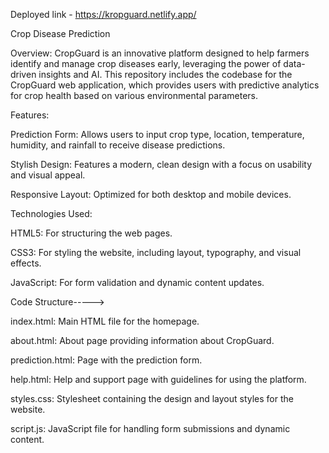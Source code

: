 Deployed link - https://kropguard.netlify.app/


Crop Disease Prediction

Overview:
CropGuard is an innovative platform designed to help farmers identify and manage crop diseases early, leveraging the power of data-driven insights and AI. This repository includes the codebase for the CropGuard web application, which provides users with predictive analytics for crop health based on various environmental parameters.

Features:

Prediction Form: Allows users to input crop type, location, temperature, humidity, and rainfall to receive disease predictions.

Stylish Design: Features a modern, clean design with a focus on usability and visual appeal.

Responsive Layout: Optimized for both desktop and mobile devices.



Technologies Used:

HTML5: For structuring the web pages.

CSS3: For styling the website, including layout, typography, and visual effects.

JavaScript: For form validation and dynamic content updates.

Code Structure----->

index.html: Main HTML file for the homepage.

about.html: About page providing information about CropGuard.

prediction.html: Page with the prediction form.

help.html: Help and support page with guidelines for using the platform.

styles.css: Stylesheet containing the design and layout styles for the website.

script.js: JavaScript file for handling form submissions and dynamic content.
